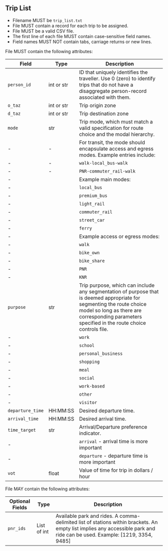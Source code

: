 ## Trip List

 *  Filename MUST be `trip_list.txt`
 *  File MUST contain a record for each trip to be assigned.
 *  File MUST be a valid CSV file.
 *  The first line of each file MUST contain case-sensitive field names.
 *  Field names MUST NOT contain tabs, carriage returns or new lines.
 
File MUST contain the following attributes:

Field         	| Type   	| Description
--------------	|--------	|--------------------------------------------------------------------------------------------------------
`person_id`     |int or str | ID that uniquely identifies the traveller. Use 0 (zero) to identify trips that do not have a disaggregate person-record associated with them.
`o_taz`         |int or str | Trip origin zone
`d_taz`         |int or str | Trip destination zone
`mode`          |str     	| Trip mode, which must match a valid specification for route choice and the modal hierarchy. 
-				|-	 		|    For transit, the mode should encapsulate access and egress modes.  Example entries include:
-				|-		 	|    	`walk-local_bus-walk`
-				|-			|    	`PNR-commuter_rail-walk`
-				|		 	|    Example main modes:
-				|		 	|    	`local_bus`
-				|		 	|    	`premium_bus`
-				|		 	|    	`light_rail`
-				|		 	|    	`commuter_rail`
-				|		 	|    	`street_car`
-				|		 	|    	`ferry`
-				|		 	|    Example access or egress modes:
-				|		 	|    	`walk`
-				|		 	|    	`bike_own`
-				|		 	|    	`bike_share`
-				|		 	|    	`PNR`
-				|		 	|    	`KNR`
`purpose`       |str     	| Trip purpose, which can include any segmentation of purpose that is deemed appropriate for segmenting the route choice model so long as there are corresponding parameters specified in the route choice controls file.
-				|		 	|    `work`
-				|		 	|    `school`
-				|		 	|    `personal_business`
-				|		 	|    `shopping`
-				|		 	|    `meal`
-				|		 	|    `social`
-				|		 	|    `work-based`
-				|		 	|    `other`
-				|		 	|    `visitor`
`departure_time`|HH:MM:SS	| Desired departure time.
`arrival_time`  |HH:MM:SS	| Desired arrival time.
`time_target`   |str     	| Arrival/Departure preference indicator.
-				|		 	|    `arrival` - arrival time is more important
-				|		 	|    `departure` - departure time is more important
`vot`	        |float   	| Value of time for trip in dollars / hour

File MAY contain the following attributes:

Optional Fields | Type   		| Description
--------------	|--------		|--------------------------------------------------------------------------------------------------------
`pnr_ids`	    | List of int	| Available park and rides.  A comma-delimited list of stations within brackets.  An empty list implies any accessible park and ride can be used. Example: [1219, 3354, 9485]


